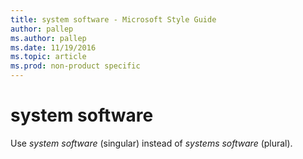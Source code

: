 ```yaml
---
title: system software - Microsoft Style Guide
author: pallep
ms.author: pallep
ms.date: 11/19/2016
ms.topic: article
ms.prod: non-product specific
---
```


# system software

Use *system software* (singular) instead of *systems software* (plural).
